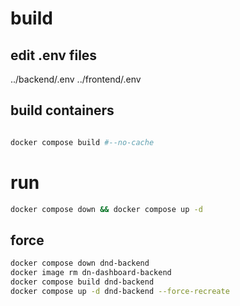 # build

## edit .env files

../backend/.env
../frontend/.env

## build containers
```bash

docker compose build #--no-cache
```

# run

```bash
docker compose down && docker compose up -d
```

## force

```bash
docker compose down dnd-backend
docker image rm dn-dashboard-backend
docker compose build dnd-backend
docker compose up -d dnd-backend --force-recreate
```
